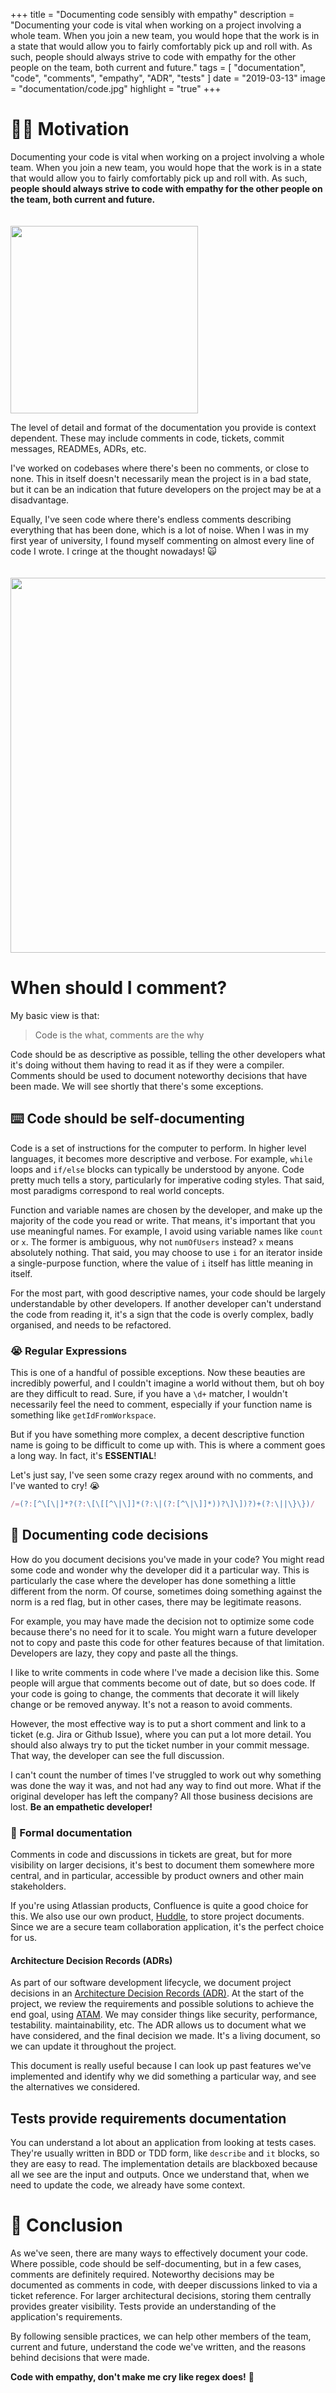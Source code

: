 +++
title = "Documenting code sensibly with empathy"
description = "Documenting your code is vital when working on a project involving a whole team. When you join a new team, you would hope that the work is in a state that would allow you to fairly comfortably pick up and roll with. As such, people should always strive to code with empathy for the other people on the team, both current and future."
tags = [
    "documentation",
    "code",
    "comments",
    "empathy",
    "ADR",
    "tests"
]
date = "2019-03-13"
image = "documentation/code.jpg"
highlight = "true"
+++

# 🏃‍♂️ Motivation
Documenting your code is vital when working on a project involving a whole team. When you join a new team, you would hope that the work is in a state that would allow you to fairly comfortably pick up and roll with. As such, **people should always strive to code with empathy for the other people on the team, both current and future.**

<img src="/img/blog/documentation/i-know-that-feel-bro.jpg" style="width: 300px; margin-top: 20px; border:0" />

The level of detail and format of the documentation you provide is context dependent. These may include comments in code, tickets, commit messages, READMEs, ADRs, etc.

I've worked on codebases where there's been no comments, or close to none. This in itself doesn't necessarily mean the project is in a bad state, but it can be an indication that future developers on the project may be at a disadvantage.

Equally, I've seen code where there's endless comments describing everything that has been done, which is a lot of noise. When I was in my first year of university, I found myself commenting on almost every line of code I wrote. I cringe at the thought nowadays! 🙀


<img src="/img/blog/documentation/code.jpg" style="width: 600px; margin-top: 20px; border:0" />

# When should I comment?
My basic view is that:

> Code is the what, comments are the why

Code should be as descriptive as possible, telling the other developers what it's doing without them having to read it as if they were a compiler. Comments should be used to document noteworthy decisions that have been made. We will see shortly that there's some exceptions.

## ⌨️ Code should be self-documenting
Code is a set of instructions for the computer to perform. In higher level languages, it becomes more descriptive and verbose. For example, `while` loops and `if/else` blocks can typically be understood by anyone. Code pretty much tells a story, particularly for imperative coding styles. That said, most paradigms correspond to real world concepts.

Function and variable names are chosen by the developer, and make up the majority of the code you read or write. That means, it's important that you use meaningful names. For example, I avoid using variable names like `count` or `x`. The former is ambiguous, why not `numOfUsers` instead? `x` means absolutely nothing. That said, you may choose to use `i` for an iterator inside a single-purpose function, where the value of `i` itself has little meaning in itself.

For the most part, with good descriptive names, your code should be largely understandable by other developers. If another developer can't understand the code from reading it, it's a sign that the code is overly complex, badly organised, and needs to be refactored.

### 😭 Regular Expressions
This is one of a handful of possible exceptions. Now these beauties are incredibly powerful, and I couldn't imagine a world without them, but oh boy are they difficult to read. Sure, if you have a `\d+` matcher, I wouldn't necessarily feel the need to comment, especially if your function name is something like `getIdFromWorkspace`. 

But if you have something more complex, a decent descriptive function name is going to be difficult to come up with. This is where a comment goes a long way. In fact, it's **ESSENTIAL**! 

Let's just say, I've seen some crazy regex around with no comments, and I've wanted to cry! 😭

```js
/=(?:[^\[\|]*?(?:\[\[[^\|\]]*(?:\|(?:[^\|\]]*))?\]\])?)+(?:\||\}\})/
```

## 📝 Documenting code decisions
How do you document decisions you've made in your code? You might read some code and wonder why the developer did it a particular way. This is particularly the case where the developer has done something a little different from the norm. Of course, sometimes doing something against the norm is a red flag, but in other cases, there may be legitimate reasons. 

For example, you may have made the decision not to optimize some code because there's no need for it to scale. You might warn a future developer not to copy and paste this code for other features because of that limitation. Developers are lazy, they copy and paste all the things.

I like to write comments in code where I've made a decision like this. Some people will argue that comments become out of date, but so does code. If your code is going to change, the comments that decorate it will likely change or be removed anyway. It's not a reason to avoid comments.

However, the most effective way is to put a short comment and link to a ticket (e.g. Jira or Github Issue), where you can put a lot more detail. You should also always try to put the ticket number in your commit message. That way, the developer can see the full discussion.

I can't count the number of times I've struggled to work out why something was done the way it was, and not had any way to find out more. What if the original developer has left the company? All those business decisions are lost. **Be an empathetic developer!**

### 👔 Formal documentation
Comments in code and discussions in tickets are great, but for more visibility on larger decisions, it's best to document them somewhere more central, and in particular, accessible by product owners and other main stakeholders. 

If you're using Atlassian products, Confluence is quite a good choice for this. We also use our own product, [Huddle](https://www.huddle.com/), to store project documents. Since we are a secure team collaboration application, it's the perfect choice for us.

#### Architecture Decision Records (ADRs)
As part of our software development lifecycle, we document project decisions in an [Architecture Decision Records (ADR)](http://thinkrelevance.com/blog/2011/11/15/documenting-architecture-decisions). At the start of the project, we review the requirements and possible solutions to achieve the end goal, using [ATAM](https://en.wikipedia.org/wiki/Architecture_tradeoff_analysis_method). We may consider things like security, performance, testability. maintainability, etc. The ADR allows us to document what we have considered, and the final decision we made. It's a living document, so we can update it throughout the project. 

This document is really useful because I can look up past features we've implemented and identify why we did something a particular way, and see the alternatives we considered.

## Tests provide requirements documentation
You can understand a lot about an application from looking at tests cases. They're usually written in BDD or TDD form, like `describe` and `it` blocks, so they are easy to read. The implementation details are blackboxed because all we see are the input and outputs. Once we understand that, when we need to update the code, we already have some context.


# 🥁 Conclusion
As we've seen, there are many ways to effectively document your code. Where possible, code should be self-documenting, but in a few cases, comments are definitely required. Noteworthy decisions may be documented as comments in code, with deeper discussions linked to via a ticket reference. For larger architectural decisions, storing them centrally provides greater visibility. Tests provide an understanding of the application's requirements. 

By following sensible practices, we can help other members of the team, current and future, understand the code we've written, and the reasons behind decisions that were made. 

**Code with empathy, don't make me cry like regex does!** 🤗